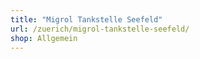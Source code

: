 ```yaml
---
title: "Migrol Tankstelle Seefeld"
url: /zuerich/migrol-tankstelle-seefeld/
shop: Allgemein
---
```

